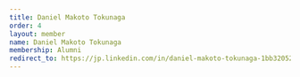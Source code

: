 ```yaml
---
title: Daniel Makoto Tokunaga
order: 4
layout: member
name: Daniel Makoto Tokunaga
membership: Alumni
redirect_to: https://jp.linkedin.com/in/daniel-makoto-tokunaga-1bb32052
---
```


